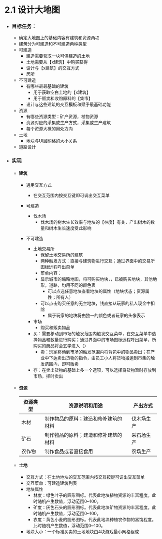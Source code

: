 # 2.1 设计大地图

- ### 目标任务：
  
  - 确定大地图上的基础内容有建筑和资源两项
  - 建筑分为可建造和不可建造两种类型
  - 可建造
    - 建造需要获取一块可供建造的土地
    - 土地需要从【x建筑】中购买获得
    - 设计与【x建筑】的交互方式
    - 居所
  - 不可建造
    - 有哪些最最基础的建筑
      - 用于获取空白土地的【x建筑】
      - 用于贩卖和收购原料的【集市】
    - 设计与这些建筑的交互模板和赋予最基础功能
  - 资源
    - 有哪些资源类型：矿产资源，植物资源
    - 资源对应的采集或生产方式，采集或生产建筑
    - 每个资源大概的用处方向
  - 土地
    - 地块与UI层网格的大小关系
  - 道路设计
  
- ### 实现

  - #### 建筑

    - 通用交互方式
      - 在交互范围内按交互键即可调出交互菜单

    - 可建造
      - 伐木场
        - 伐木场的树木生长效率与地块的【林度】有关，产出树木的数量和树木生长速度受此影响
    - 不可建造
      - 土地交易所
        - 保留土地交易所的建筑
        - 两种触发方式：直接与建筑物进行交互；通过界面中的交易所图标远程呼出菜单
        - 菜单内容：
        - 显示城市的缩略地图，将可购买地块，，已被购买地块，其他地形，道路，均用不同的颜色表
          - 可以点选任意地块查看地块的属性（地块状态；资源属性；所有人）
        - 可以点击购买任意的无主地块，钱直接从玩家的私人现金中扣除
          - 属于玩家的地块将由独一的颜色或者玩家的头像表示
      - 市场
        - 购买和贩卖物品
      - 买：需要移动到市场的触发范围内触发交互菜单，在交互菜单中选择物品和数量进行购买；通过界面中的市场图标远程呼出菜单，所购买的商品将会玄学进入（）
        - 卖：玩家移动到市场的触发范围内将背包中的物品卖出；在产业中下达卖出货物的指令，由员工小人将货物搬运到市集的触发范围内，即可贩卖
      - 存：在卖出货物的基础上多一个选项，可以选择将货物暂时存放到市场，择时卖出
    
  - #### 资源

    | 资源类型 | 资源说明和用途                       | 产出方式   |
    | -------- | ------------------------------------ | ---------- |
    | 木材     | 制作物品的原料；建造和修补建筑的材料 | 伐木场生产 |
    | 矿石     | 制作物品的原料；建造和修补建筑的材料 | 采石场生产 |
    | 农作物   | 制作食品或者直接食用                 | 农场生产   |

    

  - #### 土地

    - 交互方式：在土地地块的交互范围内按交互按键可调出交互菜单
    - 交互菜单：可建造建筑列表
    - 地块属性
      - 林度：绿色叶子的圆形图标。代表此地块植物资源的丰富程度。此时随机产生数值，浮动范围0~100。
      - 矿度：灰色石头的圆形图标。代表此地块矿物资源的丰富程度。此时随机产生数值，浮动范围0~100。
      - 农度：黄色小麦的圆形图标。代表此地块种植农作物的富饶程度。此时随机产生数值，浮动范围0~100。
    - 地块大小：一个标准买卖的土地地块由4块游戏最小网格组成
